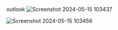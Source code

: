outlook
![Screenshot 2024-05-15 103437](https://github.com/anilkumark215/WebWeatherApp/assets/138743587/8842cf52-85df-4a3c-8db9-b08731a1e0ed)

![Screenshot 2024-05-15 103456](https://github.com/anilkumark215/WebWeatherApp/assets/138743587/556331a7-e7e5-4651-a536-dbf077c248f9)
